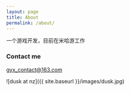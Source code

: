 ```yaml
---
layout: page
title: About
permalink: /about/
---
```


一个游戏开发，目前在米哈游工作

### Contact me

[gyx_contact@163.com](mailto:gyx_contact@163.com)

![dusk at nz]({{ site.baseurl }}/images/dusk.jpg)